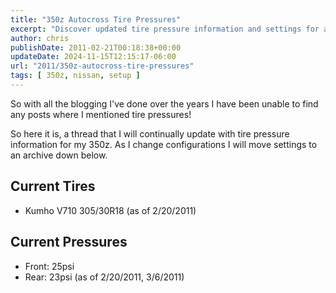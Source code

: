 ```yaml
---
title: "350z Autocross Tire Pressures"
excerpt: "Discover updated tire pressure information and settings for a 350z in this continuously updated blog post."
author: chris
publishDate: 2011-02-21T00:18:38+00:00
updateDate: 2024-11-15T12:15:17-06:00
url: "2011/350z-autocross-tire-pressures"
tags: [ 350z, nissan, setup ]
---
```


So with all the blogging I've done over the years I have been unable to find any posts where I mentioned tire pressures!

So here it is, a thread that I will continually update with tire pressure information for my 350z. As I change configurations I will move settings to an archive down below.
## Current Tires
  - Kumho V710 305/30R18 (as of 2/20/2011)

## Current Pressures
- Front: 25psi   
- Rear: 23psi   (as of 2/20/2011, 3/6/2011)

